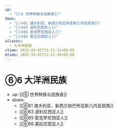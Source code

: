 ```yaml
---
up:
  - "[[⑥ 世界种族与民族表]]"
down:
  - "[[⑥61 澳大利亚、新西兰和巴布亚新几内亚民族]]"
  - "[[⑥63 波利尼西亚人]]"
  - "[[⑥65 密克罗尼西亚人]]"
  - "[[⑥66 美拉尼西亚人]]"
aliases:
  - 大洋洲民族
ctime: 2025-03-01T13:51:32+08:00
mtime: 2025-10-01T12:22:48+08:00
---
```


# ⑥6 大洋洲民族

- up: [[⑥ 世界种族与民族表]]
- down:	
	- [[⑥61 澳大利亚、新西兰和巴布亚新几内亚民族]]
	- [[⑥63 波利尼西亚人]]
	- [[⑥65 密克罗尼西亚人]]
	- [[⑥66 美拉尼西亚人]]
	
